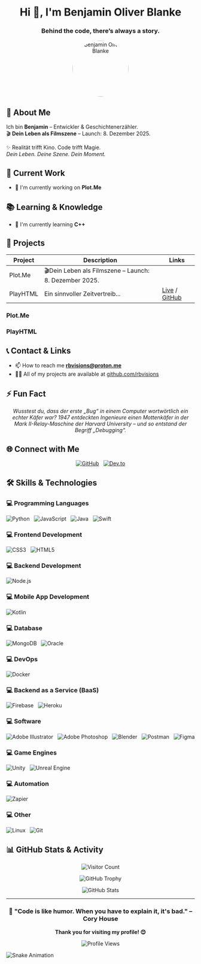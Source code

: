 <div align="center">

# Hi 👋, I'm Benjamin Oliver Blanke

### Behind the code, there’s always a story.

<img src="https://rbvisions.github.io/happyhtml/logo.png" alt="Benjamin Oliver Blanke" width="150" height="150" style="border-radius: 50%;" />

</div>

## 🚀 About Me


Ich bin **Benjamin** – Entwickler & Geschichtenerzähler.  
🎬 **Dein Leben als Filmszene** – Launch: 8. Dezember 2025.  

✨ Realität trifft Kino. Code trifft Magie.  
 *Dein Leben. Deine Szene. Dein Moment.*


## 💼 Current Work

<div align="left">

- 🔭 I'm currently working on **Plot.Me**

</div>

## 📚 Learning & Knowledge

<div align="left">

- 🌱 I'm currently learning **C++**

</div>

## 🚀 Projects

| Project | Description | Links |
|---|---|---|
| Plot.Me | 🎬Dein Leben als Filmszene – Launch: 8. Dezember 2025.   |  |
| PlayHTML | Ein sinnvoller Zeitvertreib... | [Live](https://rbvisions.github.io/playhtml/) / [GitHub](https://github.com/rbvisions/playhtml) |

### Plot.Me

### PlayHTML

## 📞 Contact & Links

<div align="left">

- 📫 How to reach me **rbvisions@proton.me**
- 👨‍💻 All of my projects are available at [github.com/rbvisions](github.com/rbvisions)

</div>

## ⚡ Fun Fact

<div align="center">

*Wusstest du, dass der erste „Bug“ in einem Computer wortwörtlich ein echter Käfer war?
1947 entdeckten Ingenieure einen Mottenkäfer in der Mark II-Relay-Maschine der Harvard University – und so entstand der Begriff „Debugging“.*

</div>

## 🌐 Connect with Me

<div align="center">

[![GitHub](https://img.shields.io/badge/GitHub-181717?style=for-the-badge&logo=github&logoColor=white)](https://github.com/benjaminoliverblanke)&nbsp;&nbsp;&nbsp;[![Dev.to](https://img.shields.io/badge/Dev.to-0A0A0A?style=for-the-badge&logo=devdotto&logoColor=white)](https://dev.to/https://dev.to/benjaminoliverblanke)

</div>

## 🛠️ Skills & Technologies

### 💻 Programming Languages

![Python](https://img.shields.io/badge/Python-3776AB?style=for-the-badge&logo=python&logoColor=white)&nbsp;&nbsp;&nbsp;![JavaScript](https://img.shields.io/badge/JavaScript-F7DF1E?style=for-the-badge&logo=javascript&logoColor=black)&nbsp;&nbsp;&nbsp;![Java](https://img.shields.io/badge/Java-007396?style=for-the-badge&logo=java&logoColor=white)&nbsp;&nbsp;&nbsp;![Swift](https://img.shields.io/badge/Swift-FA7343?style=for-the-badge&logo=swift&logoColor=white)

### 💻 Frontend Development

![CSS3](https://img.shields.io/badge/CSS3-1572B6?style=for-the-badge&logo=css3&logoColor=white)&nbsp;&nbsp;&nbsp;![HTML5](https://img.shields.io/badge/HTML5-E34F26?style=for-the-badge&logo=html5&logoColor=white)

### 💻 Backend Development

![Node.js](https://img.shields.io/badge/Node.js-339933?style=for-the-badge&logo=nodedotjs&logoColor=white)

### 💻 Mobile App Development

![Kotlin](https://img.shields.io/badge/Kotlin-7F52FF?style=for-the-badge&logo=kotlin&logoColor=white)

### 💻 Database

![MongoDB](https://img.shields.io/badge/MongoDB-47A248?style=for-the-badge&logo=mongodb&logoColor=white)&nbsp;&nbsp;&nbsp;![Oracle](https://img.shields.io/badge/Oracle-F80000?style=for-the-badge&logo=oracle&logoColor=white)

### 💻 DevOps

![Docker](https://img.shields.io/badge/Docker-2496ED?style=for-the-badge&logo=docker&logoColor=white)

### 💻 Backend as a Service (BaaS)

![Firebase](https://img.shields.io/badge/Firebase-FFCA28?style=for-the-badge&logo=firebase&logoColor=black)&nbsp;&nbsp;&nbsp;![Heroku](https://img.shields.io/badge/Heroku-430098?style=for-the-badge&logo=heroku&logoColor=white)

### 💻 Software

![Adobe Illustrator](https://img.shields.io/badge/Adobe%20Illustrator-FF9A00?style=for-the-badge&logo=adobeillustrator&logoColor=white)&nbsp;&nbsp;&nbsp;![Adobe Photoshop](https://img.shields.io/badge/Adobe%20Photoshop-31A8FF?style=for-the-badge&logo=adobephotoshop&logoColor=white)&nbsp;&nbsp;&nbsp;![Blender](https://img.shields.io/badge/Blender-F5792A?style=for-the-badge&logo=blender&logoColor=white)&nbsp;&nbsp;&nbsp;![Postman](https://img.shields.io/badge/Postman-FF6C37?style=for-the-badge&logo=postman&logoColor=white)&nbsp;&nbsp;&nbsp;![Figma](https://img.shields.io/badge/Figma-F24E1E?style=for-the-badge&logo=figma&logoColor=white)

### 💻 Game Engines

![Unity](https://img.shields.io/badge/Unity-FFFFFF?style=for-the-badge&logo=unity&logoColor=black)&nbsp;&nbsp;&nbsp;![Unreal Engine](https://img.shields.io/badge/Unreal%20Engine-313131?style=for-the-badge&logo=unrealengine&logoColor=white)

### 💻 Automation

![Zapier](https://img.shields.io/badge/Zapier-FF4A00?style=for-the-badge&logo=zapier&logoColor=white)

### 💻 Other

![Linux](https://img.shields.io/badge/Linux-FCC624?style=for-the-badge&logo=linux&logoColor=black)&nbsp;&nbsp;&nbsp;![Git](https://img.shields.io/badge/Git-F05032?style=for-the-badge&logo=git&logoColor=white)

## 📊 GitHub Stats & Activity

<div align="center">

![Visitor Count](https://komarev.com/ghpvc/?username=benjaminoliverblanke&label=Profile%20Visitors&color=blueviolet&style=flat-square)

![GitHub Trophy](https://github-profile-trophy.vercel.app/?username=benjaminoliverblanke&theme=onedark&column=7&margin-w=15&margin-h=15)

![GitHub Stats](https://github-readme-stats.vercel.app/api?username=benjaminoliverblanke&show_icons=true&theme=radical&count_private=true&include_all_commits=true)

</div>

---

<div align="center">

### 🎯 "Code is like humor. When you have to explain it, it's bad." – Cory House

**Thank you for visiting my profile! 😊**

![Profile Views](https://komarev.com/ghpvc/?username=benjaminoliverblanke&color=brightgreen&style=flat-square&label=Profile+Views)

</div>


![Snake Animation](https://benjaminoliverblanke.github.io/Snake-Animation/github-user-contribution.svg)
